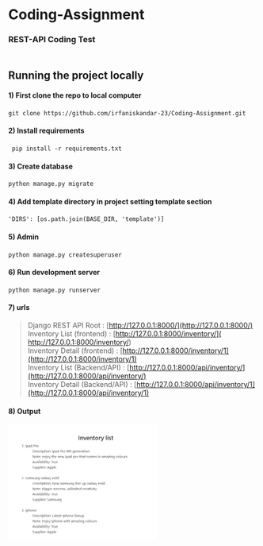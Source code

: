# Coding-Assignment

### REST-API Coding Test<br><br>

## Running the project locally
#### 1) First clone the repo to local computer
```
git clone https://github.com/irfaniskandar-23/Coding-Assignment.git
```

#### 2) Install requirements
```
 pip install -r requirements.txt
```

#### 3) Create database
```
python manage.py migrate
```

#### 4) Add template directory in project setting template section
```
'DIRS': [os.path.join(BASE_DIR, 'template')]
```

#### 5) Admin
```
python manage.py createsuperuser
```

#### 6) Run development server
```
python manage.py runserver
```

#### 7) urls
> Django REST API Root : [http://127.0.0.1:8000/](http://127.0.0.1:8000/)<br>
> Inventory List (frontend) : [http://127.0.0.1:8000/inventory/](  http://127.0.0.1:8000/inventory/)<br>
> Inventory Detail (frontend) : [http://127.0.0.1:8000/inventory/1](http://127.0.0.1:8000/inventory/1)<br>
> Inventory List (Backend/API)  : [http://127.0.0.1:8000/api/inventory/](http://127.0.0.1:8000/api/inventory/)<br>
> Inventory Detail (Backend/API)  : [http://127.0.0.1:8000/api/inventory/1](http://127.0.0.1:8000/api/inventory/1)<br>


#### 8) Output

<img
  src="/output/1.png"
  alt="Alt text"
  title="InventoryList (Frontend)"
  style="display: inline-block; margin: 0 auto; max-width: 300px">

